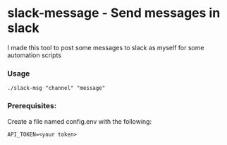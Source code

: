# slack-message - Send messages in slack

I made this tool to post some messages to slack as myself for some automation scripts

### Usage
    ./slack-msg "channel" "message"

### Prerequisites:
Create a file named config.env with the following:

    API_TOKEN=<your token>